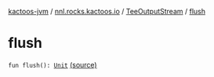 [kactoos-jvm](../../index.md) / [nnl.rocks.kactoos.io](../index.md) / [TeeOutputStream](index.md) / [flush](.)

# flush

`fun flush(): `[`Unit`](https://kotlinlang.org/api/latest/jvm/stdlib/kotlin/-unit/index.html) [(source)](https://github.com/neonailol/kactoos/blob/master/kactoos-jvm/src/main/kotlin/nnl/rocks/kactoos/io/TeeOutputStream.kt#L53)